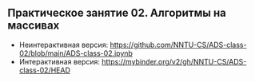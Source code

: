 ## Практическое занятие 02. Алгоритмы на массивах

- Неинтерактивная версия: https://github.com/NNTU-CS/ADS-class-02/blob/main/ADS-class-02.ipynb 
- Интерактивная версия: https://mybinder.org/v2/gh/NNTU-CS/ADS-class-02/HEAD
